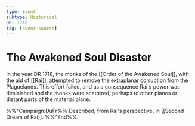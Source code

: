 ```yaml
---
type: Event
subtype: Historical
DR: 1718
tag: [event-source]
---
```

# The Awakened Soul Disaster

In the year DR 1718, the monks of the [[Order of the Awakened Soul]], with the aid of [[Rai]], attempted to remove the extraplanar corruption from the Plaguelands. This effort failed, and as a consequence Rai's power was diminished and the monks were scattered, perhaps to other planes or distant parts of the material plane.

%%^Campaign:DuFr%%
Described, from Rai's perspective, in [[Second Dream of Rai]]. 
%%^End%%